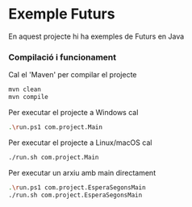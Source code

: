 # Exemple Futurs #

En aquest projecte hi ha exemples de Futurs en Java

### Compilació i funcionament ###

Cal el 'Maven' per compilar el projecte
```bash
mvn clean
mvn compile
```

Per executar el projecte a Windows cal
```bash
.\run.ps1 com.project.Main
```

Per executar el projecte a Linux/macOS cal
```bash
./run.sh com.project.Main
```

Per executar un arxiu amb main directament
```bash
.\run.ps1 com.project.EsperaSegonsMain
./run.sh com.project.EsperaSegonsMain
```